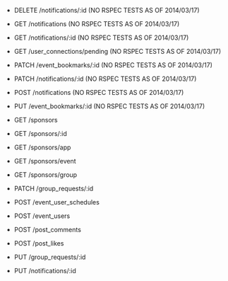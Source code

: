 * DELETE /notifications/:id (NO RSPEC TESTS AS OF 2014/03/17)
* GET /notifications (NO RSPEC TESTS AS OF 2014/03/17)
* GET /notifications/:id (NO RSPEC TESTS AS OF 2014/03/17)
* GET /user_connections/pending (NO RSPEC TESTS AS OF 2014/03/17)
* PATCH /event_bookmarks/:id (NO RSPEC TESTS AS OF 2014/03/17)
* PATCH /notifications/:id (NO RSPEC TESTS AS OF 2014/03/17)
* POST /notifications (NO RSPEC TESTS AS OF 2014/03/17)
* PUT /event_bookmarks/:id (NO RSPEC TESTS AS OF 2014/03/17)

* GET /sponsors
* GET /sponsors/:id
* GET /sponsors/app
* GET /sponsors/event
* GET /sponsors/group
* PATCH /group_requests/:id
* POST /event_user_schedules
* POST /event_users
* POST /post_comments
* POST /post_likes
* PUT /group_requests/:id
* PUT /notifications/:id